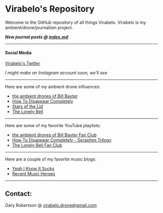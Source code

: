 # Virabelo's Repository 
Welcome to the GitHub repository of all things Virabelo.
Virabelo is my ambient/drone/journalism project. 

***New journal posts @ [index.md](https://github.com/theambientdronesofvirabelo/Virabelo/blob/main/index.md)***
___
#### Social Media
[Virabelo's Twitter](https://www.twitter.com/virabelomusic) 

*I might make an Instagram account soon, we'll see*
___
Here are some of my ambient drone influences:

- [the ambient drones of Bill Baxter](https://billbaxter.bandcamp.com/) 
- [How To Disappear Completely](https://htdc.bandcamp.com/) 
- [Stars of the Lid](https://starsofthelid.bandcamp.com) 
- [The Lonely Bell](https://thelonelybell.bandcamp.com/) 
___
Here are some of my favorite YouTube playlists:

- [the ambient drones of Bill Baxter Fan Club](https://youtube.com/playlist?list=PLMY7_Ye4uM5T1tQ58xCwTGqruAg-TV4LY&si=I8SxOOruoanqCDy9)
- [How To Disappear Completely - Seraphim Trilogy](https://youtube.com/playlist?list=PLMY7_Ye4uM5R8ch25XrkRkJu4WRCYPos8&si=whpY_IDWoCpq66ha)
- [The Lonely Bell Fan Club](https://youtube.com/playlist?list=PLMY7_Ye4uM5QxZ0OBaid-VyCap1R3ZyTo&si=bCnyhS1-SF_teyY-)
___
Here are a couple of my favorite music blogs:

- [Yeah I Know It Sucks](https://yeahiknowitsucks.wordpress.com/)
- [Recent Music Heroes](https://agier.blogspot.com/) 
___
## Contact:

Gary Robertson @ virabelo.drone@gmail.com 
